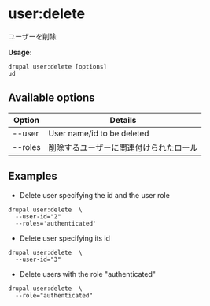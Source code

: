 # user:delete
ユーザーを削除

**Usage:**
```
drupal user:delete [options]
ud
```

## Available options
Option | Details
-------|-------------
--user | User name/id to be deleted
--roles | 削除するユーザーに関連付けられたロール

## Examples
* Delete user specifying the id and the user role
```
drupal user:delete  \
  --user-id="2"
  --roles='authenticated'
```
* Delete user specifying its id
```
drupal user:delete  \
  --user-id="3"
```
* Delete users with the role "authenticated"
```
drupal user:delete  \
  --role="authenticated"
```
